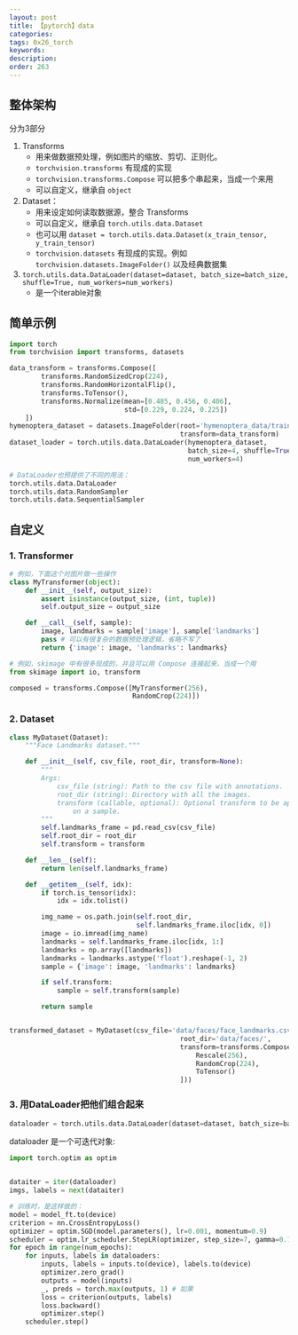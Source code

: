 ```yaml
---
layout: post
title: 【pytorch】data
categories:
tags: 0x26_torch
keywords:
description:
order: 263
---
```



## 整体架构
分为3部分
1. Transforms
    - 用来做数据预处理，例如图片的缩放、剪切、正则化。
    - `torchvision.transforms` 有现成的实现
    - `torchvision.transforms.Compose` 可以把多个串起来，当成一个来用
    - 可以自定义，继承自 `object`
2. Dataset：
    - 用来设定如何读取数据源，整合 Transforms
    - 可以自定义，继承自 `torch.utils.data.Dataset`
    - 也可以用 `dataset = torch.utils.data.Dataset(x_train_tensor, y_train_tensor)`
    - `torchvision.datasets` 有现成的实现。例如 `torchvision.datasets.ImageFolder()` 以及经典数据集
3. `torch.utils.data.DataLoader(dataset=dataset, batch_size=batch_size, shuffle=True, num_workers=num_workers)`
    - 是一个iterable对象




## 简单示例

```python
import torch
from torchvision import transforms, datasets

data_transform = transforms.Compose([
        transforms.RandomSizedCrop(224),
        transforms.RandomHorizontalFlip(),
        transforms.ToTensor(),
        transforms.Normalize(mean=[0.485, 0.456, 0.406],
                             std=[0.229, 0.224, 0.225])
    ])
hymenoptera_dataset = datasets.ImageFolder(root='hymenoptera_data/train',
                                           transform=data_transform)
dataset_loader = torch.utils.data.DataLoader(hymenoptera_dataset,
                                             batch_size=4, shuffle=True,
                                             num_workers=4)

# DataLoader也预提供了不同的用法：
torch.utils.data.DataLoader
torch.utils.data.RandomSampler
torch.utils.data.SequentialSampler
```


## 自定义
### 1. Transformer
```python
# 例如，下面这个对图片做一些操作
class MyTransformer(object):
    def __init__(self, output_size):
        assert isinstance(output_size, (int, tuple))
        self.output_size = output_size

    def __call__(self, sample):
        image, landmarks = sample['image'], sample['landmarks']
        pass # 可以有很复杂的数据预处理逻辑，省略不写了
        return {'image': image, 'landmarks': landmarks}

# 例如，skimage 中有很多现成的，并且可以用 Compose 连接起来，当成一个用
from skimage import io, transform

composed = transforms.Compose([MyTransformer(256),
                               RandomCrop(224)])
```

### 2. Dataset
```python
class MyDataset(Dataset):
    """Face Landmarks dataset."""

    def __init__(self, csv_file, root_dir, transform=None):
        """
        Args:
            csv_file (string): Path to the csv file with annotations.
            root_dir (string): Directory with all the images.
            transform (callable, optional): Optional transform to be applied
                on a sample.
        """
        self.landmarks_frame = pd.read_csv(csv_file)
        self.root_dir = root_dir
        self.transform = transform

    def __len__(self):
        return len(self.landmarks_frame)

    def __getitem__(self, idx):
        if torch.is_tensor(idx):
            idx = idx.tolist()

        img_name = os.path.join(self.root_dir,
                                self.landmarks_frame.iloc[idx, 0])
        image = io.imread(img_name)
        landmarks = self.landmarks_frame.iloc[idx, 1:]
        landmarks = np.array([landmarks])
        landmarks = landmarks.astype('float').reshape(-1, 2)
        sample = {'image': image, 'landmarks': landmarks}

        if self.transform:
            sample = self.transform(sample)

        return sample

```

```python

transformed_dataset = MyDataset(csv_file='data/faces/face_landmarks.csv',
                                           root_dir='data/faces/',
                                           transform=transforms.Compose([
                                               Rescale(256),
                                               RandomCrop(224),
                                               ToTensor()
                                           ]))
```

### 3. 用DataLoader把他们组合起来


```python
dataloader = torch.utils.data.DataLoader(dataset=dataset, batch_size=batch_size, shuffle=True, num_workers=num_workers)
```


dataloader 是一个可迭代对象:
```python
import torch.optim as optim


dataiter = iter(dataloader)
imgs, labels = next(dataiter)

# 训练时，是这样做的：
model = model_ft.to(device)
criterion = nn.CrossEntropyLoss()
optimizer = optim.SGD(model.parameters(), lr=0.001, momentum=0.9)
scheduler = optim.lr_scheduler.StepLR(optimizer, step_size=7, gamma=0.1) # 这是一个学习率下降的东西
for epoch in range(num_epochs):
    for inputs, labels in dataloaders:
        inputs, labels = inputs.to(device), labels.to(device)
        optimizer.zero_grad()
        outputs = model(inputs)
        _, preds = torch.max(outputs, 1) # 如果
        loss = criterion(outputs, labels)
        loss.backward()
        optimizer.step()
    scheduler.step()

```
